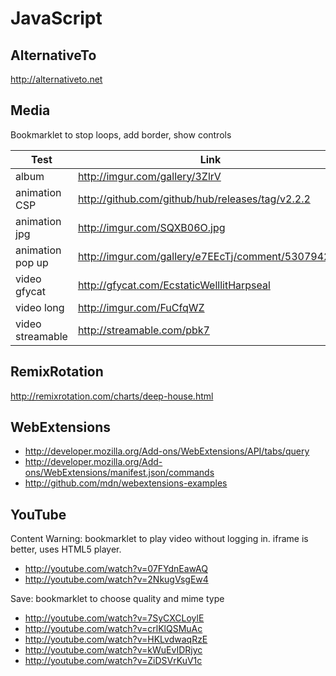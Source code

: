 JavaScript
==========

AlternativeTo
-------------

http://alternativeto.net

Media
-----

Bookmarklet to stop loops, add border, show controls

Test | Link
-----|-----
album | http://imgur.com/gallery/3ZlrV
animation CSP | http://github.com/github/hub/releases/tag/v2.2.2
animation jpg | http://imgur.com/SQXB06O.jpg
animation pop up | http://imgur.com/gallery/e7EEcTj/comment/530794261
video gfycat | http://gfycat.com/EcstaticWelllitHarpseal
video long | http://imgur.com/FuCfqWZ
video streamable | http://streamable.com/pbk7

RemixRotation
-------------

http://remixrotation.com/charts/deep-house.html

WebExtensions
-------------

- http://developer.mozilla.org/Add-ons/WebExtensions/API/tabs/query
- http://developer.mozilla.org/Add-ons/WebExtensions/manifest.json/commands
- http://github.com/mdn/webextensions-examples

YouTube
-------

Content Warning: bookmarklet to play video without logging in. iframe is
better, uses HTML5 player.

- http://youtube.com/watch?v=07FYdnEawAQ
- http://youtube.com/watch?v=2NkugVsgEw4

Save: bookmarklet to choose quality and mime type

- http://youtube.com/watch?v=7SyCXCLoylE
- http://youtube.com/watch?v=crlKlQSMuAc
- http://youtube.com/watch?v=HKLvdwaqRzE
- http://youtube.com/watch?v=kWuEvIDRjyc
- http://youtube.com/watch?v=ZiDSVrKuV1c
